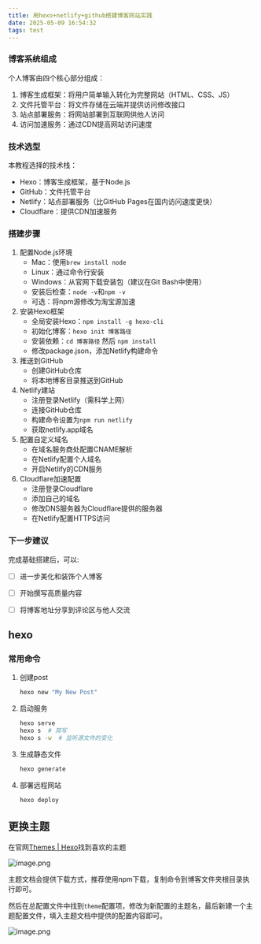 ```yaml
---
title: 用hexo+netlify+github搭建博客网站实践
date: 2025-05-09 16:54:32
tags: test
---
```


### 博客系统组成

个人博客由四个核心部分组成：

1. 博客生成框架：将用户简单输入转化为完整网站（HTML、CSS、JS）
2. 文件托管平台：将文件存储在云端并提供访问修改接口
3. 站点部署服务：将网站部署到互联网供他人访问
4. 访问加速服务：通过CDN提高网站访问速度

### 技术选型

本教程选择的技术栈：

- Hexo：博客生成框架，基于Node.js
- GitHub：文件托管平台
- Netlify：站点部署服务（比GitHub Pages在国内访问速度更快）
- Cloudflare：提供CDN加速服务

### 搭建步骤

1. 配置Node.js环境
    - Mac：使用`brew install node`
    - Linux：通过命令行安装
    - Windows：从官网下载安装包（建议在Git Bash中使用）
    - 安装后检查：`node -v`和`npm -v`
    - 可选：将npm源修改为淘宝源加速
2. 安装Hexo框架
    - 全局安装Hexo：`npm install -g hexo-cli`
    - 初始化博客：`hexo init 博客路径`
    - 安装依赖：`cd 博客路径` 然后 `npm install`
    - 修改package.json，添加Netlify构建命令
3. 推送到GitHub
    - 创建GitHub仓库
    - 将本地博客目录推送到GitHub
4. Netlify建站
    - 注册登录Netlify（需科学上网）
    - 连接GitHub仓库
    - 构建命令设置为`npm run netlify`
    - 获取netlify.app域名
5. 配置自定义域名
    - 在域名服务商处配置CNAME解析
    - 在Netlify配置个人域名
    - 开启Netlify的CDN服务
6. Cloudflare加速配置
    - 注册登录Cloudflare
    - 添加自己的域名
    - 修改DNS服务器为Cloudflare提供的服务器
    - 在Netlify配置HTTPS访问

### 下一步建议

完成基础搭建后，可以:

- [ ]  进一步美化和装饰个人博客
- [ ]  开始撰写高质量内容
- [ ]  将博客地址分享到评论区与他人交流

		

## hexo

### 常用命令

1. 创建post
    
    ```bash
    hexo new "My New Post"
    ```
    
2. 启动服务
    
    ```bash
    hexo serve
    hexo s  # 简写
    hexo s -w  # 监听源文件的变化 
    ```
    
3. 生成静态文件
    
    ```bash
    hexo generate
    ```
    
4. 部署远程网站
    
    ```bash
    hexo deploy
    ```
    

## 更换主题

在官网[Themes | Hexo](https://hexo.io/themes/)找到喜欢的主题

![image.png](attachment:6fdafaf4-83e0-4460-bd6d-f05efd49e635:image.png)

主题文档会提供下载方式，推荐使用npm下载，复制命令到博客文件夹根目录执行即可。

然后在总配置文件中找到`theme`配置项，修改为新配置的主题名，最后新建一个主题配置文件，填入主题文档中提供的配置内容即可。

![image.png](attachment:c8a5e3a4-5772-44fa-a164-3413f0ec45df:image.png)